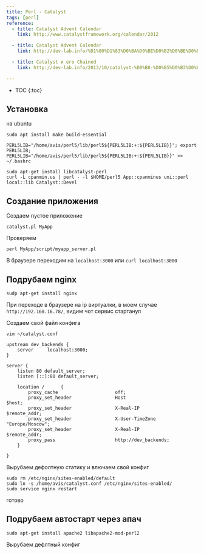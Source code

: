 ```yaml
---
title: Perl - Catalyst
tags: [perl]
reference:
  - title: Catalyst Advent Calendar
    link: http://www.catalystframework.org/calendar/2012

  - title: Catalyst Advent Calendar
    link: http://dev-lab.info/%D1%80%D1%83%D0%BA%D0%BE%D0%B2%D0%BE%D0%B4%D1%81%D1%82%D0%B2%D0%BE-catalyst/

  - title: Catalyst и его Chained
    link: http://dev-lab.info/2013/10/catalyst-%D0%B8-%D0%B5%D0%B3%D0%BE-chained/

---
```


* TOC 
{:toc}

## Установка

на ubuntu 
<pre><code class="perl">sudo apt install make build-essential

PERL5LIB="/home/avis/perl5/lib/perl5${PERL5LIB:+:${PERL5LIB}}"; export PERL5LIB; PERL5LIB="/home/avis/perl5/lib/perl5${PERL5LIB:+:${PERL5LIB}}" >> ~/.bashrc

sudo apt-get install libcatalyst-perl
curl -L cpanmin.us | perl - -l $HOME/perl5 App::cpanminus uni::perl local::lib Catalyst::Devel
</code></pre>

## Создание приложения

Создаем пустое приложение
<pre><code class="perl">catalyst.pl MyApp</code></pre>

Проверяем
<pre><code class="perl">perl MyApp/script/myapp_server.pl</code></pre>

В браузере переходим на `localhost:3000` или `curl localhost:3000`


## Подрубаем nginx

<pre><code class="perl">sudp apt-get install nginx</code></pre>

При переходе в браузере на ip виртуалки, в моем случае `http://192.168.16.78/`, видим чот сервис стартанул

Создаем свой файл конфига
<pre><code class="perl">vim ~/catalyst.conf

upstream dev_backends {
    server     localhost:3000;
}

server {
    listen 80 default_server;
    listen [::]:80 default_server;

    location /      {
        proxy_cache                     off;
        proxy_set_header                Host                        $host;
        proxy_set_header                X-Real-IP                   $remote_addr;
        proxy_set_header                X-User-TimeZone             "Europe/Moscow";
        proxy_set_header                X-Real-IP                   $remote_addr;
        proxy_pass                      http://dev_backends;
    }

}
</code></pre>

Вырубаем дефолтную статику и влючаем свой конфиг

<pre><code class="perl">sudo rm /etc/nginx/sites-enabled/default
sudo ln -s /home/avis/catalyst.conf /etc/nginx/sites-enabled/
sudo service nginx restart
</code></pre>

готово

## Подрубаем автостарт через апач

<pre><code class="perl">sudo apt-get install apache2 libapache2-mod-perl2
</code></pre>

Вырубаем дефлтный конфиг
<pre><code class="perl">
</code></pre>